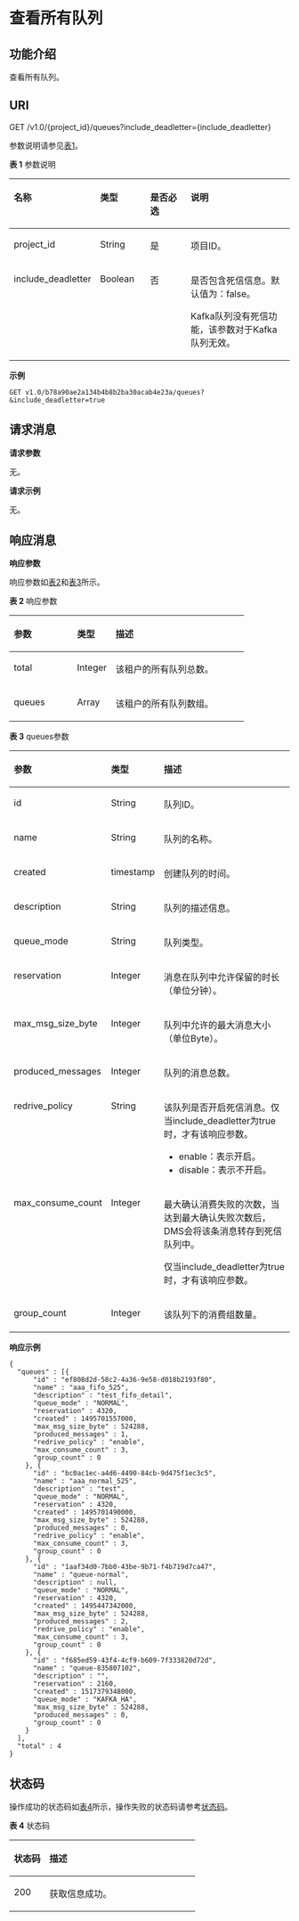 # 查看所有队列<a name="zh-cn_topic_0034672264"></a>

## 功能介绍<a name="section1101770"></a>

查看所有队列。

## URI<a name="section9915935"></a>

GET /v1.0/\{project\_id\}/queues?include\_deadletter=\{include\_deadletter\}

参数说明请参见[表1](#table47050372)。

**表 1**  参数说明

<a name="table47050372"></a>
<table><thead align="left"><tr id="row1301106"><th class="cellrowborder" valign="top" width="21.05%" id="mcps1.2.5.1.1"><p id="p38280736"><a name="p38280736"></a><a name="p38280736"></a>名称</p>
</th>
<th class="cellrowborder" valign="top" width="18.61%" id="mcps1.2.5.1.2"><p id="p13731878"><a name="p13731878"></a><a name="p13731878"></a>类型</p>
</th>
<th class="cellrowborder" valign="top" width="16.73%" id="mcps1.2.5.1.3"><p id="p62218062165936"><a name="p62218062165936"></a><a name="p62218062165936"></a>是否必选</p>
</th>
<th class="cellrowborder" valign="top" width="43.61%" id="mcps1.2.5.1.4"><p id="p38540333"><a name="p38540333"></a><a name="p38540333"></a>说明</p>
</th>
</tr>
</thead>
<tbody><tr id="row34759260"><td class="cellrowborder" valign="top" width="21.05%" headers="mcps1.2.5.1.1 "><p id="p64036700"><a name="p64036700"></a><a name="p64036700"></a>project_id</p>
</td>
<td class="cellrowborder" valign="top" width="18.61%" headers="mcps1.2.5.1.2 "><p id="p19590229"><a name="p19590229"></a><a name="p19590229"></a>String</p>
</td>
<td class="cellrowborder" valign="top" width="16.73%" headers="mcps1.2.5.1.3 "><p id="p56595689165936"><a name="p56595689165936"></a><a name="p56595689165936"></a>是</p>
</td>
<td class="cellrowborder" valign="top" width="43.61%" headers="mcps1.2.5.1.4 "><p id="p43304686"><a name="p43304686"></a><a name="p43304686"></a>项目ID。</p>
</td>
</tr>
<tr id="row68695510115"><td class="cellrowborder" valign="top" width="21.05%" headers="mcps1.2.5.1.1 "><p id="p687013517117"><a name="p687013517117"></a><a name="p687013517117"></a>include_deadletter</p>
</td>
<td class="cellrowborder" valign="top" width="18.61%" headers="mcps1.2.5.1.2 "><p id="p2870175161118"><a name="p2870175161118"></a><a name="p2870175161118"></a>Boolean</p>
</td>
<td class="cellrowborder" valign="top" width="16.73%" headers="mcps1.2.5.1.3 "><p id="p1087010551115"><a name="p1087010551115"></a><a name="p1087010551115"></a>否</p>
</td>
<td class="cellrowborder" valign="top" width="43.61%" headers="mcps1.2.5.1.4 "><p id="p58706551112"><a name="p58706551112"></a><a name="p58706551112"></a>是否包含死信信息。默认值为：false。</p>
<p id="p1641322642810"><a name="p1641322642810"></a><a name="p1641322642810"></a>Kafka队列没有死信功能，该参数对于Kafka队列无效。</p>
</td>
</tr>
</tbody>
</table>

**示例**

```
GET v1.0/b78a90ae2a134b4b8b2ba30acab4e23a/queues?&include_deadletter=true
```

## 请求消息<a name="section22134555"></a>

**请求参数**

无。

**请求示例**

无。

## 响应消息<a name="section64993271"></a>

**响应参数**

响应参数如[表2](#d0e1175)和[表3](#table43280018111533)所示。

**表 2**  响应参数

<a name="d0e1175"></a>
<table><thead align="left"><tr id="row37285554"><th class="cellrowborder" valign="top" width="26.939999999999998%" id="mcps1.2.4.1.1"><p id="p230999"><a name="p230999"></a><a name="p230999"></a>参数</p>
</th>
<th class="cellrowborder" valign="top" width="16.42%" id="mcps1.2.4.1.2"><p id="p18710936"><a name="p18710936"></a><a name="p18710936"></a>类型</p>
</th>
<th class="cellrowborder" valign="top" width="56.64%" id="mcps1.2.4.1.3"><p id="p39190879"><a name="p39190879"></a><a name="p39190879"></a>描述</p>
</th>
</tr>
</thead>
<tbody><tr id="row20344593"><td class="cellrowborder" valign="top" width="26.939999999999998%" headers="mcps1.2.4.1.1 "><p id="p37299352"><a name="p37299352"></a><a name="p37299352"></a>total</p>
</td>
<td class="cellrowborder" valign="top" width="16.42%" headers="mcps1.2.4.1.2 "><p id="p1348700"><a name="p1348700"></a><a name="p1348700"></a>Integer</p>
</td>
<td class="cellrowborder" valign="top" width="56.64%" headers="mcps1.2.4.1.3 "><p id="p42135876"><a name="p42135876"></a><a name="p42135876"></a>该租户的所有队列总数。</p>
</td>
</tr>
<tr id="row43678569"><td class="cellrowborder" valign="top" width="26.939999999999998%" headers="mcps1.2.4.1.1 "><p id="p48303235"><a name="p48303235"></a><a name="p48303235"></a>queues</p>
</td>
<td class="cellrowborder" valign="top" width="16.42%" headers="mcps1.2.4.1.2 "><p id="p6479207111926"><a name="p6479207111926"></a><a name="p6479207111926"></a>Array</p>
</td>
<td class="cellrowborder" valign="top" width="56.64%" headers="mcps1.2.4.1.3 "><p id="p29474473"><a name="p29474473"></a><a name="p29474473"></a>该租户的所有队列数组。</p>
</td>
</tr>
</tbody>
</table>

**表 3**  queues参数

<a name="table43280018111533"></a>
<table><thead align="left"><tr id="row18624228111533"><th class="cellrowborder" valign="top" width="26.75%" id="mcps1.2.4.1.1"><p id="p32167499111533"><a name="p32167499111533"></a><a name="p32167499111533"></a>参数</p>
</th>
<th class="cellrowborder" valign="top" width="16.42%" id="mcps1.2.4.1.2"><p id="p55430618111533"><a name="p55430618111533"></a><a name="p55430618111533"></a>类型</p>
</th>
<th class="cellrowborder" valign="top" width="56.830000000000005%" id="mcps1.2.4.1.3"><p id="p60695098111533"><a name="p60695098111533"></a><a name="p60695098111533"></a>描述</p>
</th>
</tr>
</thead>
<tbody><tr id="row49855097111533"><td class="cellrowborder" valign="top" width="26.75%" headers="mcps1.2.4.1.1 "><p id="p11731095111533"><a name="p11731095111533"></a><a name="p11731095111533"></a>id</p>
</td>
<td class="cellrowborder" valign="top" width="16.42%" headers="mcps1.2.4.1.2 "><p id="p10694649111533"><a name="p10694649111533"></a><a name="p10694649111533"></a>String</p>
</td>
<td class="cellrowborder" valign="top" width="56.830000000000005%" headers="mcps1.2.4.1.3 "><p id="p60960264111533"><a name="p60960264111533"></a><a name="p60960264111533"></a>队列ID。</p>
</td>
</tr>
<tr id="row11771467111533"><td class="cellrowborder" valign="top" width="26.75%" headers="mcps1.2.4.1.1 "><p id="p13964808111533"><a name="p13964808111533"></a><a name="p13964808111533"></a>name</p>
</td>
<td class="cellrowborder" valign="top" width="16.42%" headers="mcps1.2.4.1.2 "><p id="p57407653111533"><a name="p57407653111533"></a><a name="p57407653111533"></a>String</p>
</td>
<td class="cellrowborder" valign="top" width="56.830000000000005%" headers="mcps1.2.4.1.3 "><p id="p19508298111533"><a name="p19508298111533"></a><a name="p19508298111533"></a>队列的名称。</p>
</td>
</tr>
<tr id="row41356960111533"><td class="cellrowborder" valign="top" width="26.75%" headers="mcps1.2.4.1.1 "><p id="p61579429111533"><a name="p61579429111533"></a><a name="p61579429111533"></a>created</p>
</td>
<td class="cellrowborder" valign="top" width="16.42%" headers="mcps1.2.4.1.2 "><p id="p21877830111533"><a name="p21877830111533"></a><a name="p21877830111533"></a>timestamp</p>
</td>
<td class="cellrowborder" valign="top" width="56.830000000000005%" headers="mcps1.2.4.1.3 "><p id="p27273837111533"><a name="p27273837111533"></a><a name="p27273837111533"></a>创建队列的时间。</p>
</td>
</tr>
<tr id="row44137941111533"><td class="cellrowborder" valign="top" width="26.75%" headers="mcps1.2.4.1.1 "><p id="p18403453111533"><a name="p18403453111533"></a><a name="p18403453111533"></a>description</p>
</td>
<td class="cellrowborder" valign="top" width="16.42%" headers="mcps1.2.4.1.2 "><p id="p14284701111533"><a name="p14284701111533"></a><a name="p14284701111533"></a>String</p>
</td>
<td class="cellrowborder" valign="top" width="56.830000000000005%" headers="mcps1.2.4.1.3 "><p id="p16210142111533"><a name="p16210142111533"></a><a name="p16210142111533"></a>队列的描述信息。</p>
</td>
</tr>
<tr id="row1186118380342"><td class="cellrowborder" valign="top" width="26.75%" headers="mcps1.2.4.1.1 "><p id="p15861153819345"><a name="p15861153819345"></a><a name="p15861153819345"></a>queue_mode</p>
</td>
<td class="cellrowborder" valign="top" width="16.42%" headers="mcps1.2.4.1.2 "><p id="p1386117388341"><a name="p1386117388341"></a><a name="p1386117388341"></a>String</p>
</td>
<td class="cellrowborder" valign="top" width="56.830000000000005%" headers="mcps1.2.4.1.3 "><p id="p1386163811342"><a name="p1386163811342"></a><a name="p1386163811342"></a>队列类型。</p>
</td>
</tr>
<tr id="row11673554111533"><td class="cellrowborder" valign="top" width="26.75%" headers="mcps1.2.4.1.1 "><p id="p6033831111533"><a name="p6033831111533"></a><a name="p6033831111533"></a>reservation</p>
</td>
<td class="cellrowborder" valign="top" width="16.42%" headers="mcps1.2.4.1.2 "><p id="p18978288111533"><a name="p18978288111533"></a><a name="p18978288111533"></a>Integer</p>
</td>
<td class="cellrowborder" valign="top" width="56.830000000000005%" headers="mcps1.2.4.1.3 "><p id="p60846358111533"><a name="p60846358111533"></a><a name="p60846358111533"></a>消息在队列中允许保留的时长（单位分钟）。</p>
</td>
</tr>
<tr id="row10746311111533"><td class="cellrowborder" valign="top" width="26.75%" headers="mcps1.2.4.1.1 "><p id="p65144834111533"><a name="p65144834111533"></a><a name="p65144834111533"></a>max_msg_size_byte</p>
</td>
<td class="cellrowborder" valign="top" width="16.42%" headers="mcps1.2.4.1.2 "><p id="p42240206111533"><a name="p42240206111533"></a><a name="p42240206111533"></a>Integer</p>
</td>
<td class="cellrowborder" valign="top" width="56.830000000000005%" headers="mcps1.2.4.1.3 "><p id="p66013522111533"><a name="p66013522111533"></a><a name="p66013522111533"></a>队列中允许的最大消息大小（单位Byte）。</p>
</td>
</tr>
<tr id="row2522487516185"><td class="cellrowborder" valign="top" width="26.75%" headers="mcps1.2.4.1.1 "><p id="p2994898516185"><a name="p2994898516185"></a><a name="p2994898516185"></a>produced_messages</p>
</td>
<td class="cellrowborder" valign="top" width="16.42%" headers="mcps1.2.4.1.2 "><p id="p994872416185"><a name="p994872416185"></a><a name="p994872416185"></a>Integer</p>
</td>
<td class="cellrowborder" valign="top" width="56.830000000000005%" headers="mcps1.2.4.1.3 "><p id="p16689568161836"><a name="p16689568161836"></a><a name="p16689568161836"></a>队列的消息总数。</p>
</td>
</tr>
<tr id="row320318378525"><td class="cellrowborder" valign="top" width="26.75%" headers="mcps1.2.4.1.1 "><p id="p15791650175213"><a name="p15791650175213"></a><a name="p15791650175213"></a>redrive_policy</p>
</td>
<td class="cellrowborder" valign="top" width="16.42%" headers="mcps1.2.4.1.2 "><p id="p157913504520"><a name="p157913504520"></a><a name="p157913504520"></a>String</p>
</td>
<td class="cellrowborder" valign="top" width="56.830000000000005%" headers="mcps1.2.4.1.3 "><p id="p149091026195317"><a name="p149091026195317"></a><a name="p149091026195317"></a>该队列是否开启死信消息。仅当include_deadletter为true时，才有该响应参数。</p>
<a name="ul199092026205311"></a><a name="ul199092026205311"></a><ul id="ul199092026205311"><li>enable：表示开启。</li><li>disable：表示不开启。</li></ul>
</td>
</tr>
<tr id="row21213419528"><td class="cellrowborder" valign="top" width="26.75%" headers="mcps1.2.4.1.1 "><p id="p957910506529"><a name="p957910506529"></a><a name="p957910506529"></a>max_consume_count</p>
</td>
<td class="cellrowborder" valign="top" width="16.42%" headers="mcps1.2.4.1.2 "><p id="p1557985013524"><a name="p1557985013524"></a><a name="p1557985013524"></a>Integer</p>
</td>
<td class="cellrowborder" valign="top" width="56.830000000000005%" headers="mcps1.2.4.1.3 "><p id="p19909162675312"><a name="p19909162675312"></a><a name="p19909162675312"></a>最大确认消费失败的次数，当达到最大确认失败次数后，DMS会将该条消息转存到死信队列中。</p>
<p id="p313032510151"><a name="p313032510151"></a><a name="p313032510151"></a>仅当include_deadletter为true时，才有该响应参数。</p>
</td>
</tr>
<tr id="row1953919208713"><td class="cellrowborder" valign="top" width="26.75%" headers="mcps1.2.4.1.1 "><p id="p1254012020714"><a name="p1254012020714"></a><a name="p1254012020714"></a>group_count</p>
</td>
<td class="cellrowborder" valign="top" width="16.42%" headers="mcps1.2.4.1.2 "><p id="p1554014201720"><a name="p1554014201720"></a><a name="p1554014201720"></a>Integer</p>
</td>
<td class="cellrowborder" valign="top" width="56.830000000000005%" headers="mcps1.2.4.1.3 "><p id="p1154032018718"><a name="p1154032018718"></a><a name="p1154032018718"></a>该队列下的消费组数量。</p>
</td>
</tr>
</tbody>
</table>

**响应示例**

```
{
  "queues" : [{
      "id" : "ef808d2d-58c2-4a36-9e58-d018b2193f80",
      "name" : "aaa_fifo_525",
      "description" : "test_fifo_detail",
      "queue_mode" : "NORMAL",
      "reservation" : 4320,
      "created" : 1495701557000,
      "max_msg_size_byte" : 524288,
      "produced_messages" : 1,
      "redrive_policy" : "enable",
      "max_consume_count" : 3,
      "group_count" : 0
    }, {
      "id" : "bc0ac1ec-a4d6-4490-84cb-9d475f1ec3c5",
      "name" : "aaa_normal_525",
      "description" : "test",
      "queue_mode" : "NORMAL",
      "reservation" : 4320,
      "created" : 1495701490000,
      "max_msg_size_byte" : 524288,
      "produced_messages" : 0,
      "redrive_policy" : "enable",
      "max_consume_count" : 3,
      "group_count" : 0
    }, {
      "id" : "1aaf34d0-7bb0-43be-9b71-f4b719d7ca47",
      "name" : "queue-normal",
      "description" : null,
      "queue_mode" : "NORMAL",
      "reservation" : 4320,
      "created" : 1495447342000,
      "max_msg_size_byte" : 524288,
      "produced_messages" : 2,
      "redrive_policy" : "enable",
      "max_consume_count" : 3,
      "group_count" : 0
    }, {
      "id" : "f685ed59-43f4-4cf9-b609-7f333820d72d",
      "name" : "queue-835807102",
      "description" : "",
      "reservation" : 2160,
      "created" : 1517379348000,
      "queue_mode" : "KAFKA_HA",
      "max_msg_size_byte" : 524288,
      "produced_messages" : 0,
      "group_count" : 0
    }
  ],
  "total" : 4
}
```

## 状态码<a name="section48068532"></a>

操作成功的状态码如[表4](#d0e1229)所示，操作失败的状态码请参考[状态码](状态码.md)。

**表 4**  状态码

<a name="d0e1229"></a>
<table><thead align="left"><tr id="row63036484"><th class="cellrowborder" valign="top" width="19.17%" id="mcps1.2.3.1.1"><p id="p5681612"><a name="p5681612"></a><a name="p5681612"></a>状态码</p>
</th>
<th class="cellrowborder" valign="top" width="80.83%" id="mcps1.2.3.1.2"><p id="p57557412"><a name="p57557412"></a><a name="p57557412"></a>描述</p>
</th>
</tr>
</thead>
<tbody><tr id="row31638772"><td class="cellrowborder" valign="top" width="19.17%" headers="mcps1.2.3.1.1 "><p id="p12603749"><a name="p12603749"></a><a name="p12603749"></a>200</p>
</td>
<td class="cellrowborder" valign="top" width="80.83%" headers="mcps1.2.3.1.2 "><p id="p14270750"><a name="p14270750"></a><a name="p14270750"></a>获取信息成功。</p>
</td>
</tr>
</tbody>
</table>

